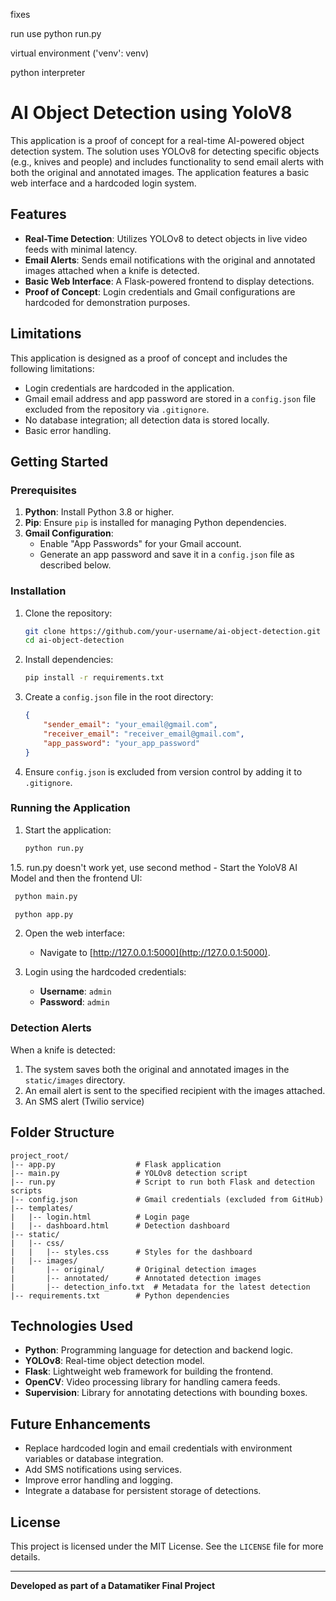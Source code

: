 fixes <br>

run use python run.py <br>

virtual environment ('venv': venv) <br>

python interpreter <br>

# AI Object Detection using YoloV8

This application is a proof of concept for a real-time AI-powered object detection system. The solution uses YOLOv8 for detecting specific objects (e.g., knives and people) and includes functionality to send email alerts with both the original and annotated images. The application features a basic web interface and a hardcoded login system.

## Features

- **Real-Time Detection**: Utilizes YOLOv8 to detect objects in live video feeds with minimal latency.
- **Email Alerts**: Sends email notifications with the original and annotated images attached when a knife is detected.
- **Basic Web Interface**: A Flask-powered frontend to display detections.
- **Proof of Concept**: Login credentials and Gmail configurations are hardcoded for demonstration purposes.

## Limitations

This application is designed as a proof of concept and includes the following limitations:
- Login credentials are hardcoded in the application.
- Gmail email address and app password are stored in a `config.json` file excluded from the repository via `.gitignore`.
- No database integration; all detection data is stored locally.
- Basic error handling.

## Getting Started

### Prerequisites

1. **Python**: Install Python 3.8 or higher.
2. **Pip**: Ensure `pip` is installed for managing Python dependencies.
3. **Gmail Configuration**:
   - Enable "App Passwords" for your Gmail account.
   - Generate an app password and save it in a `config.json` file as described below.

### Installation

1. Clone the repository:
   ```bash
   git clone https://github.com/your-username/ai-object-detection.git
   cd ai-object-detection
   ```

2. Install dependencies:
   ```bash
   pip install -r requirements.txt
   ```

3. Create a `config.json` file in the root directory:
   ```json
   {
       "sender_email": "your_email@gmail.com",
       "receiver_email": "receiver_email@gmail.com",
       "app_password": "your_app_password"
   }
   ```

4. Ensure `config.json` is excluded from version control by adding it to `.gitignore`.

### Running the Application

1. Start the application:
   ```bash
   python run.py
   ```
1.5. run.py doesn't work yet, use second method - Start the YoloV8 AI Model and then the frontend UI:
  ```bash
   python main.py
   ```
  ```bash
   python app.py
   ```

2. Open the web interface:
   - Navigate to [http://127.0.0.1:5000](http://127.0.0.1:5000).

3. Login using the hardcoded credentials:
   - **Username**: `admin`
   - **Password**: `admin`

### Detection Alerts

When a knife is detected:
1. The system saves both the original and annotated images in the `static/images` directory.
2. An email alert is sent to the specified recipient with the images attached.
3. An SMS alert (Twilio service)

## Folder Structure

```
project_root/
|-- app.py                  # Flask application
|-- main.py                 # YOLOv8 detection script
|-- run.py                  # Script to run both Flask and detection scripts
|-- config.json             # Gmail credentials (excluded from GitHub)
|-- templates/
|   |-- login.html          # Login page
|   |-- dashboard.html      # Detection dashboard
|-- static/
|   |-- css/
|   |   |-- styles.css      # Styles for the dashboard
|   |-- images/
|       |-- original/       # Original detection images
|       |-- annotated/      # Annotated detection images
|       |-- detection_info.txt  # Metadata for the latest detection
|-- requirements.txt        # Python dependencies
```

## Technologies Used

- **Python**: Programming language for detection and backend logic.
- **YOLOv8**: Real-time object detection model.
- **Flask**: Lightweight web framework for building the frontend.
- **OpenCV**: Video processing library for handling camera feeds.
- **Supervision**: Library for annotating detections with bounding boxes.

## Future Enhancements

- Replace hardcoded login and email credentials with environment variables or database integration.
- Add SMS notifications using services.
- Improve error handling and logging.
- Integrate a database for persistent storage of detections.

## License

This project is licensed under the MIT License. See the `LICENSE` file for more details.

---

**Developed as part of a Datamatiker Final Project**
